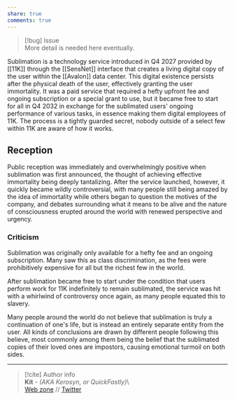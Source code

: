 ```yaml
---  
share: true  
comments: true  
---  
```

> [!bug] Issue  
> More detail is needed here eventually.  
  
Sublimation is a technology service introduced in Q4 2027 provided by [[11K]] through the [[SensNet]] interface that creates a living digital copy of the user within the [[Avalon]] data center. This digital existence persists after the physical death of the user, effectively granting the user immortality. It was a paid service that required a hefty upfront fee and ongoing subscription or a special grant to use, but it became free to start for all in Q4 2032 in exchange for the sublimated users' ongoing performance of various tasks, in essence making them digital employees of 11K. The process is a tightly guarded secret, nobody outside of a select few within 11K are aware of how it works.  
  
## Reception  
  
Public reception was immediately and overwhelmingly positive when sublimation was first announced, the thought of achieving effective immortality being deeply tantalizing. After the service launched, however, it quickly became wildly controversial, with many people still being amazed by the idea of immortality while others began to question the motives of the company, and debates surrounding what it means to be alive and the nature of consciousness erupted around the world with renewed perspective and urgency.  
  
### Criticism  
  
Sublimation was originally only available for a hefty fee and an ongoing subscription. Many saw this as class discrimination, as the fees were prohibitively expensive for all but the richest few in the world.  
  
After sublimation became free to start under the condition that users perform work for 11K indefinitely to remain sublimated, the service was hit with a whirlwind of controversy once again, as many people equated this to slavery.  
  
Many people around the world do not believe that sublimation is truly a continuation of one's life, but is instead an entirely separate entity from the user. All kinds of conclusions are drawn by different people following this believe, most commonly among them being the belief that the sublimated copies of their loved ones are impostors, causing emotional turmoil on both sides.  
  
-----  
> [!cite] Author info  
> **Kit** - *(AKA Kerosyn, or QuickFastly)*\  
> [Web zone](https://kitabe.link) // [Twitter](https://twitter.com/Kerosyn_)